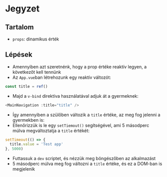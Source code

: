 # Jegyzet

## Tartalom

- `props`: dinamikus érték

## Lépések

- Amennyiben azt szeretnénk, hogy a prop értéke reaktív legyen, a következőt kell tennünk
- Az `App.vue`ban létrehozunk egy reaktív változót:

```js
const title = ref()
```

- Majd a `v-bind` direktíva használatával adjuk át a gyermeknek:

```js
<MainNavigation :title="title" />
```

- Így amennyiben a szülőben változik a `title` értéke, az meg fog jelenni a gyermekben is:
- Ellenőrizzük is le egy `setTiemout()` segítségével, ami 5 másodperc múlva megváltoztatja a `title` értékét:

```js
setTimeout(() => {
  title.value = 'Test app'
}, 5000)
```

- Futtassuk a `dev` scriptet, és nézzük meg böngészőben az alkalmazást
- 5 másodperc múlva meg fog változni a `title` értéke, és ez a DOM-ban is megjelenik
